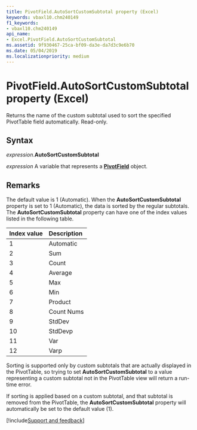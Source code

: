 ```yaml
---
title: PivotField.AutoSortCustomSubtotal property (Excel)
keywords: vbaxl10.chm240149
f1_keywords:
- vbaxl10.chm240149
api_name:
- Excel.PivotField.AutoSortCustomSubtotal
ms.assetid: 9f930467-25ca-bf09-da3e-da7d3c9e6b70
ms.date: 05/04/2019
ms.localizationpriority: medium
---
```



# PivotField.AutoSortCustomSubtotal property (Excel)

Returns the name of the custom subtotal used to sort the specified PivotTable field automatically. Read-only.


## Syntax

_expression_.**AutoSortCustomSubtotal**

_expression_ A variable that represents a **[PivotField](Excel.PivotField.md)** object.


## Remarks

The default value is 1 (Automatic). When the **AutoSortCustomSubtotal** property is set to 1 (Automatic), the data is sorted by the regular subtotals. The **AutoSortCustomSubtotal** property can have one of the index values listed in the following table.

|Index value|Description|
|:----------|:----------|
|1|Automatic|
|2|Sum|
|3|Count|
|4|Average|
|5|Max|
|6|Min|
|7|Product|
|8|Count Nums|
|9|StdDev|
|10|StdDevp|
|11|Var|
|12|Varp|

Sorting is supported only by custom subtotals that are actually displayed in the PivotTable, so trying to set **AutoSortCustomSubtotal** to a value representing a custom subtotal not in the PivotTable view will return a run-time error.

If sorting is applied based on a custom subtotal, and that subtotal is removed from the PivotTable, the **AutoSortCustomSubtotal** property will automatically be set to the default value (1).




[!include[Support and feedback](~/includes/feedback-boilerplate.md)]